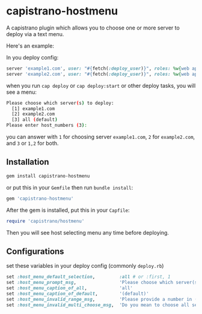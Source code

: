 # capistrano-hostmenu
A capistrano plugin which allows you to choose one or more server to deploy via a text menu.

Here's an example:

In you deploy config:

~~~ruby
server 'example1.com', user: "#{fetch(:deploy_user)}", roles: %w{web app}
server 'example2.com', user: "#{fetch(:deploy_user)}", roles: %w{web app}
~~~

when you run `cap deploy` or `cap deploy:start` or other deploy tasks, you will see a menu:

~~~sh
Please choose which server(s) to deploy:
  [1] example1.com
  [2] example2.com
  [3] all (default)
Please enter host_numbers (3):
~~~

you can answer with `1` for choosing server `example1.com`, `2` for `example2.com`,
and `3` or `1,2` for both.

## Installation

~~~sh
gem install capistrano-hostmenu
~~~

or put this in your `Gemfile` then run `bundle install`:

~~~ruby
gem 'capistrano-hostmenu'
~~~

After the gem is installed, put this in your `Capfile`:

~~~ruby
require 'capistrano/hostmenu'
~~~

Then you will see host selecting menu any time before deploying.

## Configurations

set these variables in your deploy config (commonly `deploy.rb`)

~~~ruby
set :host_menu_default_selection,         :all # or :first, 1
set :host_menu_prompt_msg,                'Please choose which server(s) to deploy:'.blue
set :host_menu_caption_of_all,            'all'
set :host_menu_caption_of_default,        '(default)'
set :host_menu_invalid_range_msg,         'Please provide a number in (1..%d)'.red
set :host_menu_invalid_multi_choose_msg,  'Do you mean to choose all servers?'.red
~~~
